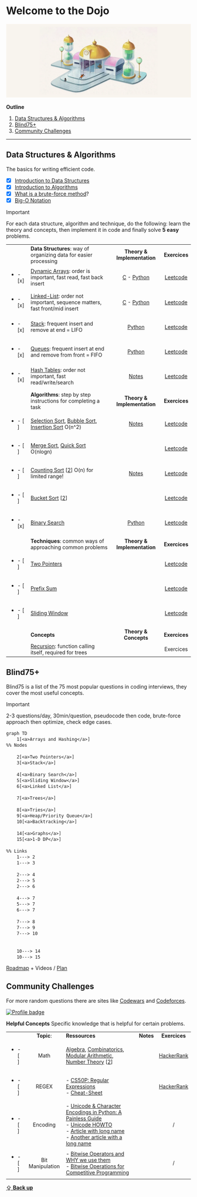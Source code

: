 # Welcome to the Dojo

![](./docs/Room_of_Spirit_and_Time.png)


**Outline**
1. [Data Structures & Algorithms](#data-structures--algorithms)
2. [Blind75+](#blind75)
3. [Community Challenges](#community-challenges)

<hr>

## Data Structures & Algorithms
The basics for writing efficient code.
- [x] [Introduction to Data Structures](https://www.youtube.com/watch?v=X8h4dq9Hzq8)
- [x] [Introduction to Algorithms](https://www.youtube.com/live/4oqjcKenCH8?si=58ALyCO1klKIUVnm)
- [x] [What is a brute-force method](https://www.youtube.com/watch?v=kdTpUjd71G8)?
- [x] [Big-O Notation](https://youtu.be/BgLTDT03QtU?si=wU584KDbMbWFgak3)

> [!Important]
> For each data structure, algorithm and technique, do the following:
> learn the theory and concepts, then implement it in code and finally solve **5 easy** problems.


|||||
|-|:-|:-:|:-:|
||**Data Structures**: way of organizing data for easier processing|**Theory & Implementation**|**Exercices**|
|<ul><li>- [x] </li></ul>|[Dynamic Arrays](https://en.wikipedia.org/wiki/Dynamic_array): order is important, fast read, fast back insert|[C](./src/theory/data_structures/vector.c) - [Python](./src/theory/data_structures/vector.py)|[Leetcode](https://leetcode.com/tag/array/)|
|<ul><li>- [x] </li></ul>|[Linked-List](https://en.wikipedia.org/wiki/Linked_list): order not important, sequence matters, fast front/mid insert|[C](./src/theory/data_structures/singly-linked-list.c) - [Python](./src/theory/data_structures/singly-linked-list.py)|[Leetcode](https://leetcode.com/tag/linked-list/)|
|<ul><li>- [x] </li></ul>|[Stack](https://en.wikipedia.org/wiki/Stack_(abstract_data_type)): frequent insert and remove at end = LIFO|[Python](./src/theory/data_structures/stack.ipynb)|[Leetcode](https://leetcode.com/tag/stack/)|
|<ul><li>- [x] </li></ul>|[Queues](https://en.wikipedia.org/wiki/Queue_(abstract_data_type)): frequent insert at end and remove from front = FIFO|[Python](./src/theory/data_structures/deque.ipynb)|[Leetcode](https://leetcode.com/tag/queue/)|
|<ul><li>- [x] </li></ul>|[Hash Tables](https://en.wikipedia.org/wiki/Hash_table): order not important, fast read/write/search|[Notes](./src/theory/data_structures/hashmap.ipynb)|[Leetcode](https://leetcode.com/tag/hash-table/)|
|||||
||**Algorithms**: step by step instructions for completing a task|**Theory & Implementation**|**Exercices**|
|<ul><li>- [ ] </li></ul>|[Selection Sort](https://en.wikipedia.org/wiki/Selection_sort), [Bubble Sort](https://en.wikipedia.org/wiki/Bubble_sort), [Insertion Sort](https://www.youtube.com/watch?v=JU767SDMDvA) O(n^2)|[Notes](./src/theory/algorithms/sorting-quadratic.ipynb)|[Leetcode](https://leetcode.com/tag/heap-priority-queue/)|
|<ul><li>- [ ] </li></ul>|[Merge Sort](https://www.youtube.com/watch?v=4VqmGXwpLqc), [Quick Sort](https://youtu.be/Hoixgm4-P4M?si=OUJ7I-78ubkbnJtp) O(nlogn)||[Leetcode](https://leetcode.com/tag/sorting/)|
|<ul><li>- [ ] </li></ul>|[Counting Sort](https://en.wikipedia.org/wiki/Counting_sort) [[2](https://www.youtube.com/watch?v=ZcUdXuzOzeU)] O(n) for limited range!|[Notes](./src/theory/algorithms/counting-sort.ipynb)|[Leetcode](https://leetcode.com/tag/counting-sort/)|
|<ul><li>- [ ] </li></ul>|[Bucket Sort](https://en.wikipedia.org/wiki/Bucket_sort) [[2](https://www.youtube.com/watch?v=rNdTWHQMvOk)] ||[Leetcode](https://leetcode.com/tag/bucket-sort/)|
|<ul><li>- [x] </li></ul>|[Binary Search](https://youtu.be/fDKIpRe8GW4?si=WGFySWh7-3bU_iPX)|[Python](./src/theory/algorithms/binary-search.ipynb)|[Leetcode](https://leetcode.com/tag/binary-search/)|
|||||
||**Techniques**: common ways of approaching common problems|**Theory & Implementation**|**Exercices**|
|<ul><li>- [ ] </li></ul>|[Two Pointers](https://www.youtube.com/watch?v=-gjxg6Pln50)||[Leetcode](https://leetcode.com/tag/two-pointers/)|
|<ul><li>- [ ] </li></ul>|[Prefix Sum](https://www.youtube.com/watch?v=7pJo_rM0z_s)||[Leetcode](https://leetcode.com/tag/prefix-sum/)|
|<ul><li>- [ ] </li></ul>|[Sliding Window](https://www.youtube.com/watch?v=p-ss2JNynmw)||[Leetcode](https://leetcode.com/tag/sliding-window/)|
|||||
||**Concepts**|**Theory & Concepts**|**Exercices**|
||[Recursion](https://en.wikipedia.org/wiki/Recursion_(computer_science)): function calling itself, required for trees||Exercices|


## Blind75+
Blind75 is a list of the 75 most popular questions in coding interviews, they cover the most useful concepts.

> [!Important]
> 2-3 questions/day, 30min/question, pseudocode then code, brute-force approach then optimize, check edge cases.


```mermaid
graph TD
    1[<a>Arrays and Hashing</a>]
%% Nodes

    2[<a>Two Pointers</a>]
    3[<a>Stack</a>]

    4[<a>Binary Search</a>]
    5[<a>Sliding Window</a>]
    6[<a>Linked List</a>]

    7[<a>Trees</a>]
    
    8[<a>Tries</a>]
    9[<a>Heap/Priority Queue</a>]
    10[<a>Backtracking</a>]

    14[<a>Graphs</a>]
    15[<a>1-D DP</a>]

%% Links
    1---> 2
    1---> 3

    2---> 4
    2---> 5
    2---> 6

    4---> 7
    5---> 7
    6---> 7

    7---> 8
    7---> 9
    7---> 10


    10---> 14
    10---> 15

```

[Roadmap](https://neetcode.io/roadmap) + Videos / [Plan](https://www.techinterviewhandbook.org/grind75?grouping=weeks)

## Community Challenges
For more random questions there are sites like [Codewars](https://www.codewars.com/) and [Codeforces](https://codeforces.com/problemset?order=BY_SOLVED_DESC).

[![Profile badge](https://www.codewars.com/users/rurangiza/badges/large)](https://www.codewars.com/users/rurangiza)

**Helpful Concepts**
Specific knowledge that is helpful for certain problems.

||||||
|-|:-:|:-|:-:|:-:|
||**Topic**: |**Ressources**|**Notes**|**Exercices**|
|<ul><li>- [ ] </li></ul>|Math|[Algebra](https://en.khanacademy.org/math/algebra), [Combinatorics](https://www.khanacademy.org/math/precalculus/x9e81a4f98389efdf:prob-comb), [Modular Arithmetic](https://www.khanacademy.org/computing/computer-science/cryptography/modarithmetic/a/what-is-modular-arithmetic), [Number Theory](https://www.youtube.com/playlist?list=PL-BD05SCClbag8KTPzaPzzggJ96aBsVkT) [[2](https://www.youtube.com/watch?v=KOzByAdxVZ8)]||[HackerRank](https://www.hackerrank.com/domains/mathematics)|
|<ul><li>- [ ] </li></ul>|REGEX|- [CS50P: Regular Expressions](https://youtu.be/hy3sd9MOAcc?si=sEJobUQ2B4u_HxCc)<br>- [Cheat-Sheet](https://www.rexegg.com/regex-quickstart.html)||[HackerRank](https://www.hackerrank.com/domains/regex)|
|<ul><li>- [ ] </li></ul>|Encoding|- [Unicode & Character Encodings in Python: A Painless Guide](https://realpython.com/python-encodings-guide/)<br>- [Unicode HOWTO](https://docs.python.org/3/howto/unicode.html)<br>- [Article with long name](https://www.joelonsoftware.com/2003/10/08/the-absolute-minimum-every-software-developer-absolutely-positively-must-know-about-unicode-and-character-sets-no-excuses/)<br>- [Another article with a long name](https://kunststube.net/encoding/)||/|
|<ul><li>- [ ] </li></ul>|Bit Manipulation|- [Bitwise Operators and WHY we use them](https://youtu.be/igIjGxF2J-w?si=qqp_lOOqN2fyj27A)<br>- [Bitwise Operations for Competitive Programming](https://www.youtube.com/watch?v=1um-WUyjess)||/|

[⇪ **Back up**](#dojo)
